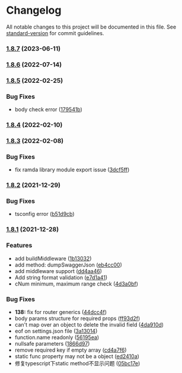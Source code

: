# Changelog

All notable changes to this project will be documented in this file. See [standard-version](https://github.com/conventional-changelog/standard-version) for commit guidelines.

### [1.8.7](https://github.com/Cody2333/koa-swagger-decorator/compare/v1.8.6...v1.8.7) (2023-06-11)

### [1.8.6](https://github.com/Cody2333/koa-swagger-decorator/compare/v1.8.5...v1.8.6) (2022-07-14)

### [1.8.5](https://github.com/Cody2333/koa-swagger-decorator/compare/v1.8.4...v1.8.5) (2022-02-25)


### Bug Fixes

* body check error ([179541b](https://github.com/Cody2333/koa-swagger-decorator/commit/179541bf94223a5a42521bb283a43fd8192e35eb))

### [1.8.4](https://github.com/Cody2333/koa-swagger-decorator/compare/v1.8.3...v1.8.4) (2022-02-10)

### [1.8.3](https://github.com/Cody2333/koa-swagger-decorator/compare/v1.8.2...v1.8.3) (2022-02-08)


### Bug Fixes

* fix ramda library module export issue ([3dcf5ff](https://github.com/Cody2333/koa-swagger-decorator/commit/3dcf5ff1a096118bf9e6df6dcb2288ce909e580a))

### [1.8.2](https://github.com/Cody2333/koa-swagger-decorator/compare/v1.8.1...v1.8.2) (2021-12-29)


### Bug Fixes

* tsconfig error ([b51d9cb](https://github.com/Cody2333/koa-swagger-decorator/commit/b51d9cb820805ec8f9167a66d5a30605f4825a5f))

### [1.8.1](https://github.com/Cody2333/koa-swagger-decorator/compare/v1.6.4...v1.8.1) (2021-12-28)


### Features

* add buildMiddleware ([1b13032](https://github.com/Cody2333/koa-swagger-decorator/commit/1b130323271650ee5dfeee1b4df850e76c40bee9))
* add method: dumpSwaggerJson ([eb4cc00](https://github.com/Cody2333/koa-swagger-decorator/commit/eb4cc00e18a08a3181dcc9d7b38d910bb41d7b25))
* add middleware support ([dd4aa46](https://github.com/Cody2333/koa-swagger-decorator/commit/dd4aa46cc7cb7441b9483ef001778b479eb023e5))
* Add string format validation ([e7d1a41](https://github.com/Cody2333/koa-swagger-decorator/commit/e7d1a41d67b180503ed601deac7a898e3ca03c2c))
* cNum minimum, maximum range check ([4d3a0bf](https://github.com/Cody2333/koa-swagger-decorator/commit/4d3a0bf003be3f059b1ff25272d6eae54d9a9b74))


### Bug Fixes

* **138:** fix for router generics ([44dcc4f](https://github.com/Cody2333/koa-swagger-decorator/commit/44dcc4fbdc5022bdc682bc9c648a163cc42adaf4))
* body params structure for required props ([ff93d2f](https://github.com/Cody2333/koa-swagger-decorator/commit/ff93d2ffc3e2bcba930bb8178fb83697f9a22807))
* can't map over an object to delete the invalid field ([4da910d](https://github.com/Cody2333/koa-swagger-decorator/commit/4da910de1752999cce5bda29a2b641df72c9152c))
* eof on settings.json file ([3a13014](https://github.com/Cody2333/koa-swagger-decorator/commit/3a130142acb2d8d0133792eec17480b7caf2db21))
* function.name readonly ([56195ea](https://github.com/Cody2333/koa-swagger-decorator/commit/56195ea76f4e74a1b2bf19ecdf2b672cbd4d8526))
* nullsafe parameters ([1866d97](https://github.com/Cody2333/koa-swagger-decorator/commit/1866d97ac46ea4a10b6a7ec04fe9d915bdf0f450))
* remove required key if empty array ([cd4a7f6](https://github.com/Cody2333/koa-swagger-decorator/commit/cd4a7f6bd57068e81136492cf7cf0eda1bf82efd))
* static func property may not be a object ([ed2410a](https://github.com/Cody2333/koa-swagger-decorator/commit/ed2410a9643f254b16c07813c3655b7cd5cf950e))
* 修复typescript下static method不显示问题 ([05bc17e](https://github.com/Cody2333/koa-swagger-decorator/commit/05bc17e9191e33b5c750ebe6aefe1c8df4c4400e))
